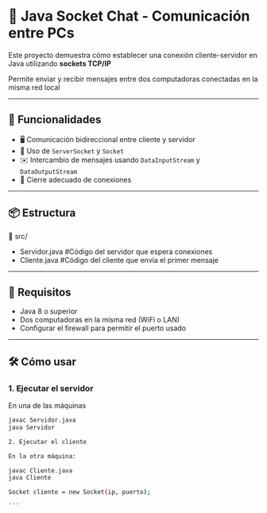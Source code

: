 # 🧪 Java Socket Chat - Comunicación entre PCs

Este proyecto demuestra cómo establecer una conexión cliente-servidor en Java utilizando **sockets TCP/IP**

Permite enviar y recibir mensajes entre dos computadoras conectadas en la misma red local

---

## 🚀 Funcionalidades

- 🖥️ Comunicación bidireccional entre cliente y servidor
- 🔌 Uso de `ServerSocket` y `Socket`
- ✉️ Intercambio de mensajes usando `DataInputStream` y `DataOutputStream`
- 🧹 Cierre adecuado de conexiones

---

## 📦 Estructura

📁 src/
* Servidor.java #Código del servidor que espera conexiones
* Cliente.java #Código del cliente que envía el primer mensaje


---

## 🔧 Requisitos

- Java 8 o superior
- Dos computadoras en la misma red (WiFi o LAN)
- Configurar el firewall para permitir el puerto usado

---

## 🛠️ Cómo usar

### 1. Ejecutar el servidor

En una de las máquinas

```bash
javac Servidor.java
java Servidor

2. Ejecutar el cliente

En la otra máquina:

javac Cliente.java
java Cliente

Socket cliente = new Socket(ip, puerto);

´´´


